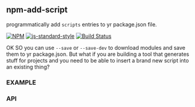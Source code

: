 npm-add-script
----------------

programmatically add `scripts` entries to yr package.json file.

[![NPM](https://nodei.co/npm/npm-add-script.png)](https://nodei.co/npm/npm-add-script/)
[![js-standard-style](https://img.shields.io/badge/code%20style-standard-brightgreen.svg?style=flat)](https://github.com/feross/standard)
[![Build Status](https://secure.travis-ci.org/YR_TRAVIS_USER_NAME/npm-add-script.png)](http://travis-ci.org/YR_TRAVIS_USER_NAME/npm-add-script)

OK SO you can use `--save` or `--save-dev` to download modules and save them to yr package.json. But what if you are building a tool that generates stuff for projects and you need to be able to insert a brand new script into an existing thing?

### EXAMPLE

### API
